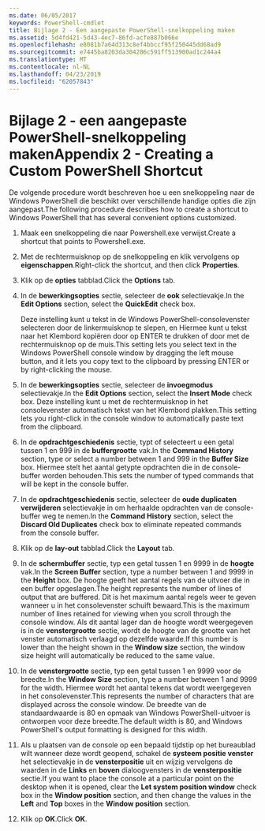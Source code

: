 ```yaml
---
ms.date: 06/05/2017
keywords: PowerShell-cmdlet
title: Bijlage 2 - Een aangepaste PowerShell-snelkoppeling maken
ms.assetid: 5d4fd421-5d43-4ec7-86fd-acfe887b066e
ms.openlocfilehash: e8081b7a64d313c8ef4bbccf95f250445dd68ad9
ms.sourcegitcommit: e7445ba8203da304286c591ff513900ad1c244a4
ms.translationtype: MT
ms.contentlocale: nl-NL
ms.lasthandoff: 04/23/2019
ms.locfileid: "62057843"
---
```

# <a name="appendix-2---creating-a-custom-powershell-shortcut"></a><span data-ttu-id="ee67b-103">Bijlage 2 - een aangepaste PowerShell-snelkoppeling maken</span><span class="sxs-lookup"><span data-stu-id="ee67b-103">Appendix 2 - Creating a Custom PowerShell Shortcut</span></span>

<span data-ttu-id="ee67b-104">De volgende procedure wordt beschreven hoe u een snelkoppeling naar de Windows PowerShell die beschikt over verschillende handige opties die zijn aangepast.</span><span class="sxs-lookup"><span data-stu-id="ee67b-104">The following procedure describes how to create a shortcut to Windows PowerShell that has several convenient options customized.</span></span>

1. <span data-ttu-id="ee67b-105">Maak een snelkoppeling die naar Powershell.exe verwijst.</span><span class="sxs-lookup"><span data-stu-id="ee67b-105">Create a shortcut that points to Powershell.exe.</span></span>

2. <span data-ttu-id="ee67b-106">Met de rechtermuisknop op de snelkoppeling en klik vervolgens op **eigenschappen**.</span><span class="sxs-lookup"><span data-stu-id="ee67b-106">Right-click the shortcut, and then click **Properties**.</span></span>

3. <span data-ttu-id="ee67b-107">Klik op de **opties** tabblad.</span><span class="sxs-lookup"><span data-stu-id="ee67b-107">Click the **Options** tab.</span></span>

4. <span data-ttu-id="ee67b-108">In de **bewerkingsopties** sectie, selecteer de **ook** selectievakje.</span><span class="sxs-lookup"><span data-stu-id="ee67b-108">In the **Edit Options** section, select the **QuickEdit** check box.</span></span>

    <span data-ttu-id="ee67b-109">Deze instelling kunt u tekst in de Windows PowerShell-consolevenster selecteren door de linkermuisknop te slepen, en Hiermee kunt u tekst naar het Klembord kopiëren door op ENTER te drukken of door met de rechtermuisknop op de muis.</span><span class="sxs-lookup"><span data-stu-id="ee67b-109">This setting lets you select text in the Windows PowerShell console window by dragging the left mouse button, and it lets you copy text to the clipboard by pressing ENTER or by right-clicking the mouse.</span></span>

5. <span data-ttu-id="ee67b-110">In de **bewerkingsopties** sectie, selecteer de **invoegmodus** selectievakje.</span><span class="sxs-lookup"><span data-stu-id="ee67b-110">In the **Edit Options** section, select the **Insert Mode** check box.</span></span> <span data-ttu-id="ee67b-111">Deze instelling kunt u met de rechtermuisknop in het consolevenster automatisch tekst van het Klembord plakken.</span><span class="sxs-lookup"><span data-stu-id="ee67b-111">This setting lets you right-click in the console window to automatically paste text from the clipboard.</span></span>

6. <span data-ttu-id="ee67b-112">In de **opdrachtgeschiedenis** sectie, typt of selecteert u een getal tussen 1 en 999 in de **buffergrootte** vak.</span><span class="sxs-lookup"><span data-stu-id="ee67b-112">In the **Command History** section, type or select a number between 1 and 999 in the **Buffer Size** box.</span></span> <span data-ttu-id="ee67b-113">Hiermee stelt het aantal getypte opdrachten die in de console-buffer worden behouden.</span><span class="sxs-lookup"><span data-stu-id="ee67b-113">This sets the number of typed commands that will be kept in the console buffer.</span></span>

7. <span data-ttu-id="ee67b-114">In de **opdrachtgeschiedenis** sectie, selecteer de **oude duplicaten verwijderen** selectievakje in om herhaalde opdrachten van de console-buffer weg te nemen.</span><span class="sxs-lookup"><span data-stu-id="ee67b-114">In the **Command History** section, select the **Discard Old Duplicates** check box to eliminate repeated commands from the console buffer.</span></span>

8. <span data-ttu-id="ee67b-115">Klik op de **lay-out** tabblad.</span><span class="sxs-lookup"><span data-stu-id="ee67b-115">Click the **Layout** tab.</span></span>

9. <span data-ttu-id="ee67b-116">In de **schermbuffer** sectie, typ een getal tussen 1 en 9999 in de **hoogte** vak.</span><span class="sxs-lookup"><span data-stu-id="ee67b-116">In the **Screen Buffer** section, type a number between 1 and 9999 in the **Height** box.</span></span> <span data-ttu-id="ee67b-117">De hoogte geeft het aantal regels van de uitvoer die in een buffer opgeslagen.</span><span class="sxs-lookup"><span data-stu-id="ee67b-117">The height represents the number of lines of output that are buffered.</span></span> <span data-ttu-id="ee67b-118">Dit is het maximum aantal regels weer te geven wanneer u in het consolevenster schuift bewaard.</span><span class="sxs-lookup"><span data-stu-id="ee67b-118">This is the maximum number of lines retained for viewing when you scroll through the console window.</span></span> <span data-ttu-id="ee67b-119">Als dit aantal lager dan de hoogte wordt weergegeven is in de **venstergrootte** sectie, wordt de hoogte van de grootte van het venster automatisch verlaagd op dezelfde waarde.</span><span class="sxs-lookup"><span data-stu-id="ee67b-119">If this number is lower than the height shown in the **Window size** section, the window size height will automatically be reduced to the same value.</span></span>

10. <span data-ttu-id="ee67b-120">In de **venstergrootte** sectie, typ een getal tussen 1 en 9999 voor de breedte.</span><span class="sxs-lookup"><span data-stu-id="ee67b-120">In the **Window Size** section, type a number between 1 and 9999 for the width.</span></span> <span data-ttu-id="ee67b-121">Hiermee wordt het aantal tekens dat wordt weergegeven in het consolevenster.</span><span class="sxs-lookup"><span data-stu-id="ee67b-121">This represents the number of characters that are displayed across the console window.</span></span> <span data-ttu-id="ee67b-122">De breedte van de standaardwaarde is 80 en opmaak van Windows PowerShell-uitvoer is ontworpen voor deze breedte.</span><span class="sxs-lookup"><span data-stu-id="ee67b-122">The default width is 80, and Windows PowerShell's output formatting is designed for this width.</span></span>

11. <span data-ttu-id="ee67b-123">Als u plaatsen van de console op een bepaald tijdstip op het bureaublad wilt wanneer deze wordt geopend, schakel de **systeem positie venster** het selectievakje in de **vensterpositie** uit en wijzig vervolgens de waarden in de  **Links** en **boven** dialoogvensters in de **vensterpositie** sectie.</span><span class="sxs-lookup"><span data-stu-id="ee67b-123">If you want to place the console at a particular point on the desktop when it is opened, clear the **Let system position window** check box in the **Window position** section, and then change the values in the **Left** and **Top** boxes in the **Window position** section.</span></span>

12. <span data-ttu-id="ee67b-124">Klik op **OK**.</span><span class="sxs-lookup"><span data-stu-id="ee67b-124">Click **OK**.</span></span>